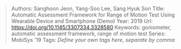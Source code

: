 > Authors: Sanghoon Jeon, Yang-Soo Lee, Sang Hyuk Son
> Title: Automatic Assessment Framework for Range of Motion Test Using Wearable Device and Smartphone (Demo)
> Year: 2019
> Url: https://doi.org/10.1145/3307334.3328580
> Keywords: goniometer, automatic assessment framework, range of motion test
> Series: MobiSys '19
> Tags: *Define your own tags here, separate by comma*